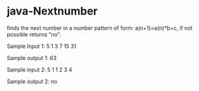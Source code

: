 # java-Nextnumber
finds the next number in a number pattern of form:  a(n+1)=a(n)*b+c, if not possible returns "no".

Sample Input 1:
5
1 3 7 15 31

Sample output 1:
63

Sample input 2:
5
1 1 2 3 4

Sample output 2:
no
